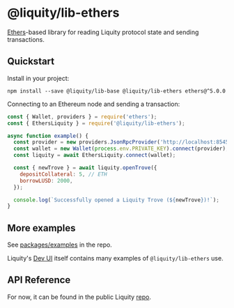 # @liquity/lib-ethers

[Ethers](https://www.npmjs.com/package/ethers)-based library for reading Liquity protocol state and sending transactions.

## Quickstart

Install in your project:

```
npm install --save @liquity/lib-base @liquity/lib-ethers ethers@^5.0.0
```

Connecting to an Ethereum node and sending a transaction:

```javascript
const { Wallet, providers } = require('ethers');
const { EthersLiquity } = require('@liquity/lib-ethers');

async function example() {
  const provider = new providers.JsonRpcProvider('http://localhost:8545');
  const wallet = new Wallet(process.env.PRIVATE_KEY).connect(provider);
  const liquity = await EthersLiquity.connect(wallet);

  const { newTrove } = await liquity.openTrove({
    depositCollateral: 5, // ETH
    borrowLUSD: 2000,
  });

  console.log(`Successfully opened a Liquity Trove (${newTrove})!`);
}
```

## More examples

See [packages/examples](https://github.com/liquity/liquity/tree/master/packages/examples) in the repo.

Liquity's [Dev UI](https://github.com/liquity/liquity/tree/master/packages/dev-frontend) itself contains many examples of `@liquity/lib-ethers` use.

## API Reference

For now, it can be found in the public Liquity [repo](https://github.com/liquity/liquity/blob/master/docs/sdk/lib-ethers.md).
